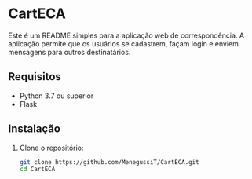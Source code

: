 # CartECA

Este é um README simples para a aplicação web de correspondência. A aplicação permite que os usuários se cadastrem, façam login e enviem mensagens para outros destinatários.

## Requisitos

- Python 3.7 ou superior
- Flask
  
## Instalação

1. Clone o repositório:

   ```bash
   git clone https://github.com/MenegussiT/CartECA.git
   cd CartECA
